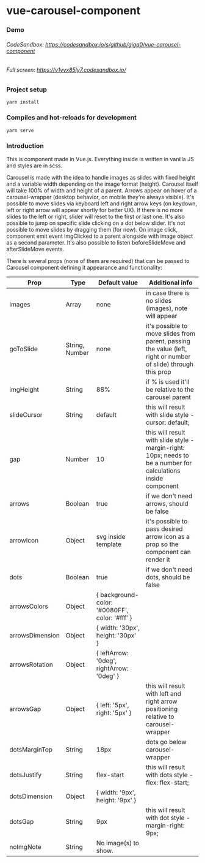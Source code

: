 # vue-carousel-component

### Demo
###### CodeSandbox: https://codesandbox.io/s/github/giga0/vue-carousel-component
###### Full screen: https://v1yvx85ly7.codesandbox.io/

### Project setup
```
yarn install
```

### Compiles and hot-reloads for development
```
yarn serve
```

### Introduction
This is component made in Vue.js. Everything inside is written in vanilla JS and styles are in scss.

Carousel is made with the idea to handle images as slides with fixed height and a variable width depending on the image format (height). Carousel itself will take 100% of width and height of a parent. Arrows appear on hover of a carousel-wrapper (desktop behavior, on mobile they're always visible). It's possible to move slides via keyboard left and right arrow keys (on keydown, left or right arrow will appear shortly for better UX). If there is no more slides to the left or right, slider will reset to the first or last one. It's also possible to jump on specific slide clicking on a dot below slider. It's not possible to move slides by dragging them (for now).
On image click, component emit event imgClicked to a parent alongside with image object as a second parameter. It's also possible to listen beforeSlideMove and afterSlideMove events.

There is several props (none of them are required) that can be passed to Carousel component defining it appearance and functionality:

| Prop | Type | Default value | Additional info |
| ------ | ------ | ------ | ------ |
| images | Array | none | in case there is no slides (images), note will appear |
| goToSlide | String, Number | none | it's possible to move slides from parent, passing the value (left, right or number of slide) through this prop |
| imgHeight | String | 88% | if % is used it'll be relative to the carousel parent |
| slideCursor | String | default | this will result with slide style - cursor: default; |
| gap | Number | 10 | this will result with slide style - margin-right: 10px; needs to be a number for calculations inside component |
| arrows | Boolean | true | if we don't need arrows, should be false |
| arrowIcon | Object | svg inside template | it's possible to pass desired arrow icon as a prop so the component can render it |
| dots | Boolean | true | if we don't need dots, should be false |
| arrowsColors | Object | { background-color: '#0080FF', color: '#fff' } |  |
| arrowsDimension | Object | { width: '30px', height: '30px' } |  |
| arrowsRotation | Object | { leftArrow: '0deg', rightArrow: '0deg' } |  |
| arrowsGap | Object | { left: '5px', right: '5px' } | this will result with left and right arrow positioning relative to carousel-wrapper |
| dotsMarginTop | String | 18px | dots go below carousel-wrapper |
| dotsJustify | String | flex-start | this will result with dots style - flex: flex-start; |
| dotsDimension | Object | { width: '9px', height: '9px' } |  |
| dotsGap | String | 9px | this will result with dot style - margin-right: 9px; |
| noImgNote | String | No image(s) to show. |  |
